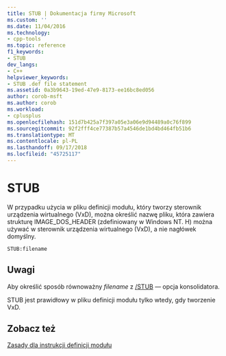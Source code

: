 ```yaml
---
title: STUB | Dokumentacja firmy Microsoft
ms.custom: ''
ms.date: 11/04/2016
ms.technology:
- cpp-tools
ms.topic: reference
f1_keywords:
- STUB
dev_langs:
- C++
helpviewer_keywords:
- STUB .def file statement
ms.assetid: 0a3b9643-19ed-47e9-8173-ee16bc8ed056
author: corob-msft
ms.author: corob
ms.workload:
- cplusplus
ms.openlocfilehash: 151d7b425a7f397a05e3a06e9d94489a0c76f899
ms.sourcegitcommit: 92f2fff4ce77387b57a4546de1bd4bd464fb51b6
ms.translationtype: MT
ms.contentlocale: pl-PL
ms.lasthandoff: 09/17/2018
ms.locfileid: "45725117"
---
```

# <a name="stub"></a>STUB

W przypadku użycia w pliku definicji modułu, który tworzy sterownik urządzenia wirtualnego (VxD), można określić nazwę pliku, która zawiera strukturę IMAGE_DOS_HEADER (zdefiniowany w Windows NT. H) można używać w sterownik urządzenia wirtualnego (VxD), a nie nagłówek domyślny.

```
STUB:filename
```

## <a name="remarks"></a>Uwagi

Aby określić sposób równoważny *filename* z [/STUB](../../build/reference/stub-ms-dos-stub-file-name.md) — opcja konsolidatora.

STUB jest prawidłowy w pliku definicji modułu tylko wtedy, gdy tworzenie VxD.

## <a name="see-also"></a>Zobacz też

[Zasady dla instrukcji definicji modułu](../../build/reference/rules-for-module-definition-statements.md)